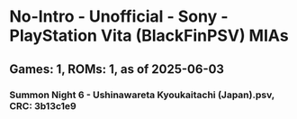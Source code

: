 # No-Intro - Unofficial - Sony - PlayStation Vita (BlackFinPSV) MIAs
## Games: 1, ROMs: 1, as of 2025-06-03

### Summon Night 6 - Ushinawareta Kyoukaitachi (Japan).psv, CRC: 3b13c1e9
